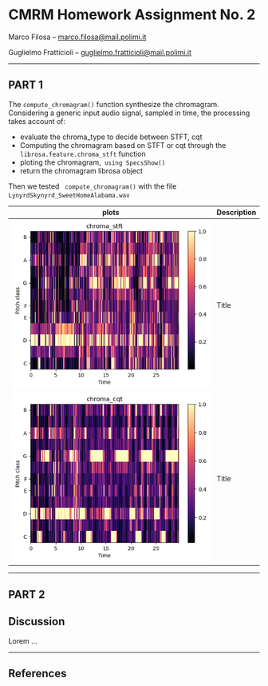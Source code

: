 # CMRM Homework Assignment No. 2

Marco Filosa – marco.filosa@mail.polimi.it

Guglielmo Fratticioli – guglielmo.fratticioli@mail.polimi.it 

---

## PART 1  

The ` compute_chromagram() ` function synthesize the chromagram. Considering a generic input audio signal, sampled in time, the processing takes account of:
- evaluate the chroma_type to decide between STFT, cqt
- Computing the chromagram based on STFT or cqt through the `librosa.feature.chroma_stft` function
- ploting the chromagram,` using SpecsShow()`
- return the chromagram librosa object

Then we tested ` compute_chromagram()` with the file ` LynyrdSkynyrd_SweetHomeAlabama.wav` 


| plots      | Description |
| ----------- | ----------- |
| ![](/plots/chromagram_stft.png)     | Title       |
| ![](/plots/chromagram_cqt.png)      | Title       |

---

## PART 2

## Discussion

Lorem ...

---

## References

 
